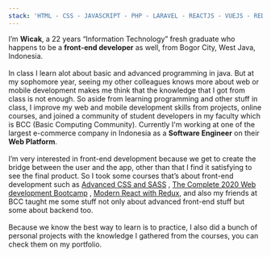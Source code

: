 ```yaml
---
stack: 'HTML - CSS - JAVASCRIPT - PHP - LARAVEL - REACTJS - VUEJS - REDUX - VUEX - TYPESCRIPT - STYLED COMPONENTS - SASS - REACT NATIVE - FLUTTER - JAVA - GATSBY - NEXTJS - NUXTJS - GIT - EXPRESS - MONGODB - MYSQL - NODEJS'
---
```


I’m **Wicak**, a 22 years “Information Technology” fresh graduate who happens to be a **front-end developer** as well, from Bogor City, West Java, Indonesia.  
<br />
In class I learn alot about basic and advanced programming in java. But at my sophomore year, seeing my other colleagues knows more about web or mobile development makes me think that the knowledge that I got from class is not enough. So aside from learning programming and other stuff in class, I improve my web and mobile development skills from projects, online courses, and joined a community of student developers in my faculty which is BCC (Basic Computing Community). Currently I'm working at one of the largest e-commerce company in Indonesia as a **Software Engineer** on their **Web Platform**. <br /> <br />
I’m very interested in front-end development because we get to create the bridge between the user and the app, other than that I find it satisfying to see the final product. So I took some courses that’s about front-end development such as [Advanced CSS and SASS](https://www.udemy.com/advanced-css-and-sass/) , [The Complete 2020 Web development Bootcamp](https://www.udemy.com/course/the-complete-web-development-bootcamp/) , [Modern React with Redux](https://www.udemy.com/course/react-redux/), and also my friends at BCC taught me some stuff not only about advanced front-end stuff but some about backend too.  
<br />
Because we know the best way to learn is to practice, I also did a bunch of personal projects with the knowledge I gathered from the courses, you can check them on my <scroll to="portfolio" smooth={true}>portfolio</scroll>.